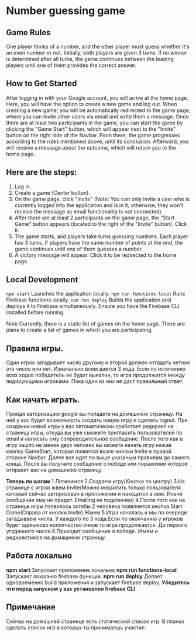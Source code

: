 # Number guessing game

## Game Rules
One player thinks of a number, and the other player must guess whether it's an even number or not. Initially, both players are given 3 turns. If no winner is determined after all turns, the game continues between the leading players until one of them provides the correct answer.

## How to Get Started
After logging in with your Google account, you will arrive at the home page. Here, you will have the option to create a new game and log out. When creating a new game, you will be automatically redirected to the game page, where you can invite other users via email and write them a message. Once there are at least two participants in the game, you can start the game by clicking the "Game Start" button, which will appear next to the "Invite" button on the right side of the Navbar. From there, the game progresses according to the rules mentioned above, until its conclusion. Afterward, you will receive a message about the outcome, which will return you to the home page.

## Here are the steps:

1. Log in.
2. Create a game (Center button).
3. On the game page, click "Invite" (Note: You can only invite a user who is currently logged into the application and is in it; otherwise, they won't receive the message as email functionality is not connected).
4. After there are at least 2 participants on the game page, the "Start Game" button appears (located to the right of the "Invite" button). Click it.
5. The game starts, and players take turns guessing numbers. Each player has 3 turns. If players have the same number of points at the end, the game continues until one of them guesses a number.
6. A victory message will appear. Click it to be redirected to the home page.

## Local Development
```npm start``` Launches the application locally.
```npm run functions-local``` Runs Firebase functions locally.
```npm run deploy``` Builds the application and deploys it to Firebase simultaneously. Ensure you have the Firebase CLI installed before running.

Note
Currently, there is a static list of games on the home page. There are plans to create a list of games in which you are participating.






## Правила игры.

Один игрок загадывает число другому и второй должен отгадать четное это число или нет. Изначально всем дается 3 хода. Если по истечению всех ходов победитель не будет выявлен, то игра продолжится между лидирующими игроками.
Пока один из них не даст правильный ответ.

## Как начать играть.

Пройдя авторизацию google вы попадете на домашнюю страницу. На ней у вас будет возможность создать новую игру и сделать logout. При создании новой игры у вас автоматически сработает редирект на страницу игры, откуда вы уже сможете пригласить пользователей по email и написать ему сопроводительное сообщение. После того как в игру зашло не менее двух человек вы можете начать игру нажав кнопку GameStart, которая появится возле кнопки Invite в правой стороне Navbar.
Далее все идет по выше указаным правилам до самого конца. После вы получите сообщение о победе или поражении которое отправит вас на домашнюю страницу.

**Теперь по шагам**
1.Логинимся
2.Создаем игру(Кнопка по центру)
3.На странице с игрой жвем Invite(Можно инвайтить только пользователя который сейчас авторизован в приложении и находится в нем. Иначе сообщение ему не придет. Emailing не подключен)
4.После того как на странице игры появилось хотябы 2 человека появляется кнопка Start Game(Справа от кнопки Invite) Жмем
5.Игра началась и мы по очереди загадываем числа. У каждого по 3 хода.Если по окончанию у игроков будет одинаково колличество очков то игра продолжается. До первого угаданного числа
6.Приходит сообщение о победе. Жмем и редиректимся на домашнюю страницу.

## Работа локально

**npm start** Запускает приложение локально
**npm run functions-local** Запускает локально firebase функции.
**npm run deploy** Делает одновременно build приложения и запускает firebase deploy. **Убедитесь что перед запуском у вас установлен firebase CLI**

## Примечание

Сейчас на домашней странице есть статический список игр. В планах сделать список игр в которых ты принимаешь участие.
